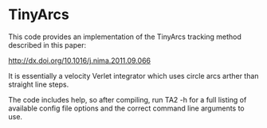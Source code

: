 TinyArcs
========

This code provides an implementation of the TinyArcs tracking method described in this paper:

http://dx.doi.org/10.1016/j.nima.2011.09.066

It is essentially a velocity Verlet integrator which uses circle arcs arther than straight line steps.

The code includes help, so after compiling, run TA2 -h for a full listing of available config file 
options and the correct command line arguments to use.

